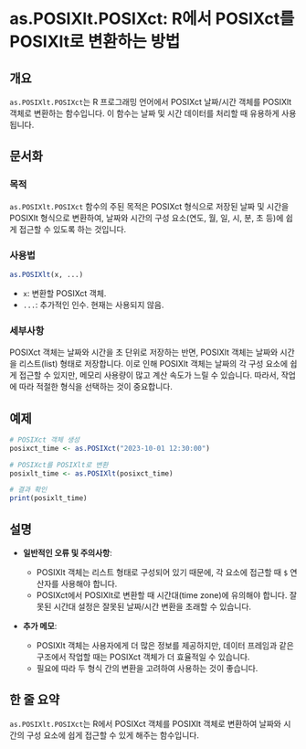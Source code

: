 <!--
Meta Description: # as.POSIXlt.POSIXct: R에서 POSIXct를 POSIXlt로 변환하는 방법 ## 개요 `as.POSIXlt.POSIXct`는 R 프로그래밍 언어에서 POSIXct 날짜/시간 객체를 POSIXlt 객체로 변환하는 함수입니다. 이 함수는 날짜 및 시간 데...
Meta Keywords: posixlt, posixct, 객체는, 날짜와, 접근할
-->

# as.POSIXlt.POSIXct: R에서 POSIXct를 POSIXlt로 변환하는 방법

## 개요
`as.POSIXlt.POSIXct`는 R 프로그래밍 언어에서 POSIXct 날짜/시간 객체를 POSIXlt 객체로 변환하는 함수입니다. 이 함수는 날짜 및 시간 데이터를 처리할 때 유용하게 사용됩니다.

## 문서화
### 목적
`as.POSIXlt.POSIXct` 함수의 주된 목적은 POSIXct 형식으로 저장된 날짜 및 시간을 POSIXlt 형식으로 변환하여, 날짜와 시간의 구성 요소(연도, 월, 일, 시, 분, 초 등)에 쉽게 접근할 수 있도록 하는 것입니다.

### 사용법
```R
as.POSIXlt(x, ...)
```
- `x`: 변환할 POSIXct 객체.
- `...`: 추가적인 인수. 현재는 사용되지 않음.

### 세부사항
POSIXct 객체는 날짜와 시간을 초 단위로 저장하는 반면, POSIXlt 객체는 날짜와 시간을 리스트(list) 형태로 저장합니다. 이로 인해 POSIXlt 객체는 날짜의 각 구성 요소에 쉽게 접근할 수 있지만, 메모리 사용량이 많고 계산 속도가 느릴 수 있습니다. 따라서, 작업에 따라 적절한 형식을 선택하는 것이 중요합니다.

## 예제
```R
# POSIXct 객체 생성
posixct_time <- as.POSIXct("2023-10-01 12:30:00")

# POSIXct를 POSIXlt로 변환
posixlt_time <- as.POSIXlt(posixct_time)

# 결과 확인
print(posixlt_time)
```

## 설명
- **일반적인 오류 및 주의사항**: 
  - POSIXlt 객체는 리스트 형태로 구성되어 있기 때문에, 각 요소에 접근할 때 `$` 연산자를 사용해야 합니다. 
  - POSIXct에서 POSIXlt로 변환할 때 시간대(time zone)에 유의해야 합니다. 잘못된 시간대 설정은 잘못된 날짜/시간 변환을 초래할 수 있습니다.
  
- **추가 메모**: 
  - POSIXlt 객체는 사용자에게 더 많은 정보를 제공하지만, 데이터 프레임과 같은 구조에서 작업할 때는 POSIXct 객체가 더 효율적일 수 있습니다. 
  - 필요에 따라 두 형식 간의 변환을 고려하여 사용하는 것이 좋습니다.

## 한 줄 요약
`as.POSIXlt.POSIXct`는 R에서 POSIXct 객체를 POSIXlt 객체로 변환하여 날짜와 시간의 구성 요소에 쉽게 접근할 수 있게 해주는 함수입니다.